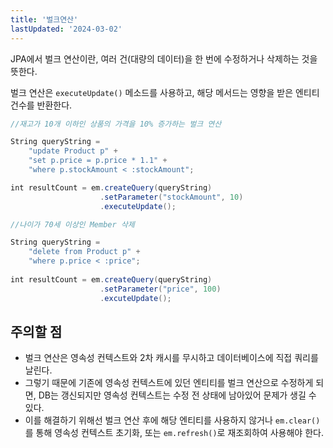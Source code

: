 ```yaml
---
title: '벌크연산'
lastUpdated: '2024-03-02'
---
```

JPA에서 벌크 연산이란, 여러 건(대량의 데이터)을 한 번에 수정하거나 삭제하는 것을 뜻한다.

벌크 연산은 `executeUpdate()` 메소드를 사용하고, 해당 메서드는 영향을 받은 엔티티 건수를 반환한다.

```java
//재고가 10개 이하인 상품의 가격을 10% 증가하는 벌크 연산

String queryString =
    "update Product p" +
    "set p.price = p.price * 1.1" + 
    "where p.stockAmount < :stockAmount";

int resultCount = em.createQuery(queryString)
                    .setParameter("stockAmount", 10)
                    .executeUpdate();
```

```java
//나이가 70세 이상인 Member 삭제

String queryString =    
    "delete from Product p" + 
    "where p.price < :price";
    
int resultCount = em.createQuery(queryString)                    
                    .setParameter("price", 100)      
                    .excuteUpdate();
```

## 주의할 점
- 벌크 연산은 영속성 컨텍스트와 2차 캐시를 무시하고 데이터베이스에 직접 쿼리를 날린다. 
- 그렇기 때문에 기존에 영속성 컨텍스트에 있던 엔티티를 벌크 연산으로 수정하게 되면, DB는 갱신되지만 영속성 컨텍스트는 수정 전 상태에 남아있어 문제가 생길 수 있다. 
- 이를 해결하기 위해선 벌크 연산 후에 해당 엔티티를 사용하지 않거나 `em.clear()`를 통해 영속성 컨텍스트 초기화, 또는 `em.refresh()`로 재조회하여 사용해야 한다.